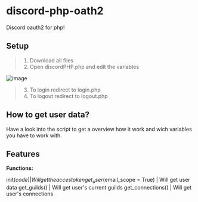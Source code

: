 # discord-php-oath2
Discord oauth2 for php! 

## Setup

> 1. Download all files
> 2. Open discordPHP.php and edit the variables 

![image](https://i.imgur.com/Gio4pgW.png)

> 3. To login redirect to login.php
> 4. To logout redirect to logout.php

## How to get user data?

Have a look into the script to get a overview how it work and wich variables you have to work with.

## Features

**Functions:**

init($code)                    | Will get the acces token
get_user($email_scope = True)  | Will get user data
get_guilds()                   | Will get user's current guilds
get_connections()              | Will get user's connections


